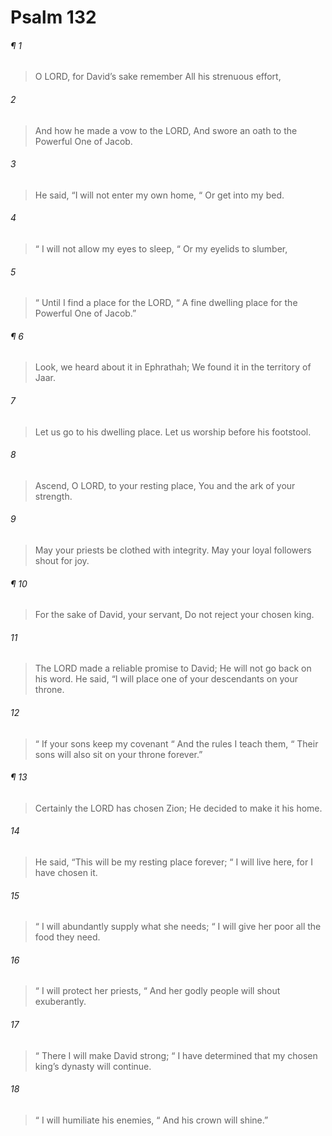 # Psalm 132
###### ¶ 1
> O LORD, for David’s sake remember
> All his strenuous effort,
###### 2
> And how he made a vow to the LORD,
> And swore an oath to the Powerful One of Jacob.
###### 3
> He said, “I will not enter my own home,
>  “ Or get into my bed.
###### 4
>  “ I will not allow my eyes to sleep,
>  “ Or my eyelids to slumber,
###### 5
>  “ Until I find a place for the LORD,
>  “ A fine dwelling place for the Powerful One of Jacob.”
###### ¶ 6
> Look, we heard about it in Ephrathah;
> We found it in the territory of Jaar.
###### 7
> Let us go to his dwelling place.
> Let us worship before his footstool.
###### 8
> Ascend, O LORD, to your resting place,
> You and the ark of your strength.
###### 9
> May your priests be clothed with integrity.
> May your loyal followers shout for joy.
###### ¶ 10
> For the sake of David, your servant,
> Do not reject your chosen king.
###### 11
> The LORD made a reliable promise to David;
> He will not go back on his word.
> He said, “I will place one of your descendants on your throne.
###### 12
>  “ If your sons keep my covenant
>  “ And the rules I teach them,
>  “ Their sons will also sit on your throne forever.”
###### ¶ 13
> Certainly the LORD has chosen Zion;
> He decided to make it his home.
###### 14
> He said, “This will be my resting place forever;
>  “ I will live here, for I have chosen it.
###### 15
>  “ I will abundantly supply what she needs;
>  “ I will give her poor all the food they need.
###### 16
>  “ I will protect her priests,
>  “ And her godly people will shout exuberantly.
###### 17
>  “ There I will make David strong;
>  “ I have determined that my chosen king’s dynasty will continue.
###### 18
>  “ I will humiliate his enemies,
>  “ And his crown will shine.”
